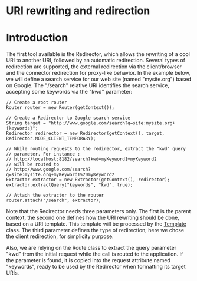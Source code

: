 URI rewriting and redirection
=============================

Introduction
============

The first tool available is the Redirector, which allows the rewriting
of a cool URI to another URI, followed by an automatic redirection.
Several types of redirection are supported, the external redirection via
the client/browser and the connector redirection for proxy-like
behavior. In the example below, we will define a search service for our
web site (named "mysite.org") based on Google. The "/search" relative
URI identifies the search service, accepting some keywords via the "kwd"
parameter:

    // Create a root router
    Router router = new Router(getContext());

    // Create a Redirector to Google search service
    String target = "http://www.google.com/search?q=site:mysite.org+{keywords}";
    Redirector redirector = new Redirector(getContext(), target,
    Redirector.MODE_CLIENT_TEMPORARY);

    // While routing requests to the redirector, extract the "kwd" query
    // parameter. For instance :
    // http://localhost:8182/search?kwd=myKeyword1+myKeyword2
    // will be routed to
    // http://www.google.com/search?q=site:mysite.org+myKeyword1%20myKeyword2
    Extractor extractor = new Extractor(getContext(), redirector);
    extractor.extractQuery("keywords", "kwd", true);

    // Attach the extractor to the router
    router.attach("/search", extractor);

Note that the Redirector needs three parameters only. The first is the
parent context, the second one defines how the URI rewriting should be
done, based on a URI template. This template will be processed by the
[Template](javadocs://jse/api/org/restlet/routing/Template.html)
class. The third parameter defines the type of redirection; here we
chose the client redirection, for simplicity purpose.

Also, we are relying on the Route class to extract the query parameter
"kwd" from the initial request while the call is routed to the
application. If the parameter is found, it is copied into the request
attribute named "keywords", ready to be used by the Redirector when
formatting its target URIs.

